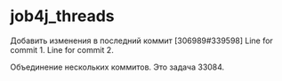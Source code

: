 # job4j_threads
Добавить изменения в последний коммит
[306989#339598]
Line for commit 1.
Line for commit 2.

Объединение нескольких коммитов. Это задача 33084.